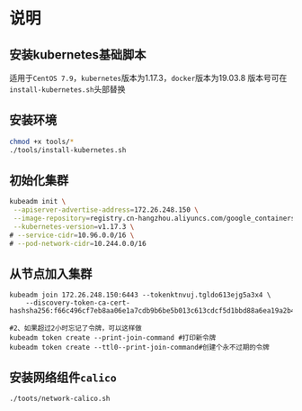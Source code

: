 # 说明
## 安装kubernetes基础脚本
适用于`CentOS 7.9`，`kubernetes`版本为1.17.3，`docker`版本为19.03.8
版本号可在`install-kubernetes.sh`头部替换

## 安装环境
```bash
chmod +x tools/*
./tools/install-kubernetes.sh
```

## 初始化集群
```bash
kubeadm init \
 --apiserver-advertise-address=172.26.248.150 \
 --image-repository=registry.cn-hangzhou.aliyuncs.com/google_containers \
 --kubernetes-version=v1.17.3 \
# --service-cidr=10.96.0.0/16 \
# --pod-network-cidr=10.244.0.0/16
```

## 从节点加入集群

```
kubeadm join 172.26.248.150:6443 --tokenktnvuj.tgldo613ejg5a3x4 \
    --discovery-token-ca-cert-hashsha256:f66c496cf7eb8aa06e1a7cdb9b6be5b013c613cdcf5d1bbd88a6ea19a2b454ec
    
#2、如果超过2小时忘记了令牌，可以这样做
kubeadm token create --print-join-command #打印新令牌
kubeadm token create --ttl0--print-join-command#创建个永不过期的令牌
```



## 安装网络组件`calico`

```
./toots/network-calico.sh
```

